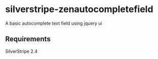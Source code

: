 silverstripe-zenautocompletefield
=================================

A basic autocomplete text field using jquery ui

Requirements
------------

SilverStripe 2.4 

